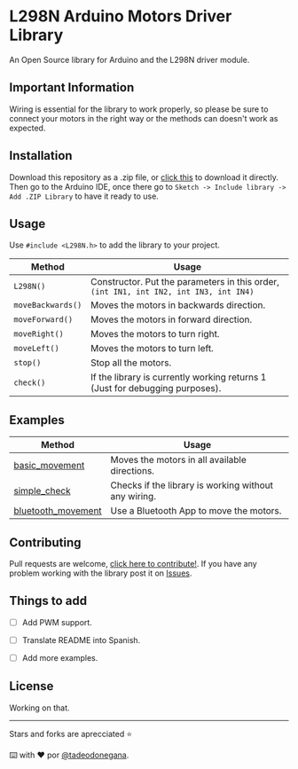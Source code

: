 # L298N Arduino Motors Driver Library

An Open Source library for Arduino and the L298N driver module.

## Important Information

Wiring is essential for the library to work properly, so please be sure to connect your motors in the right way or the methods can doesn't work as expected.

## Installation

Download this repository as a .zip file, or [click this](https://github.com/imTDB/Arduino-L298N/archive/master.zip) to download it directly. Then go to the Arduino IDE, once there go to `Sketch -> Include library -> Add .ZIP Library` to have it ready to use.


## Usage

Use `#include <L298N.h>` to add the library to your project.

| Method | Usage |
| --- | --- |
| `L298N()` | Constructor. Put the parameters in this order, `(int IN1, int IN2, int IN3, int IN4)` |
| `moveBackwards()` | Moves the motors in backwards direction. |
| `moveForward()` | Moves the motors in forward direction. |
| `moveRight()` | Moves the motors to turn right. |
| `moveLeft()` | Moves the motors to turn left. |
| `stop()` | Stop all the motors. |
| `check()` | If the library is currently working returns 1 (Just for debugging purposes). |

## Examples

| Method | Usage |
| --- | --- |
| [basic_movement](https://github.com/imTDB/Arduino-L298N/tree/master/examples/basic_movement) | Moves the motors in all available directions. |
| [simple_check](https://github.com/imTDB/Arduino-L298N/tree/master/examples/bluetooth_movement) | Checks if the library is working without any wiring. |
| [bluetooth_movement](https://github.com/imTDB/Arduino-L298N/tree/master/examples/simple_check) | Use a Bluetooth App to move the motors. |


## Contributing

Pull requests are welcome, [click here to contribute!](https://github.com/imTDB/Arduino-L298N/pulls).
If you have any problem working with the library post it on [Issues](https://github.com/imTDB/Arduino-L298N/issues).

## Things to add

- [ ] Add PWM support.
- [ ] Translate README into Spanish.
- [ ] Add more examples.



## License

Working on that.

---
Stars and forks are aprecciated :star:

⌨️ with ❤️ por [@tadeodonegana](https://twitter.com/tadeodonegana).
